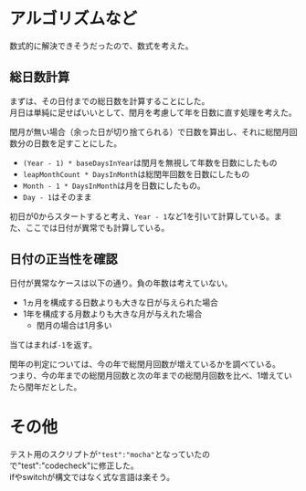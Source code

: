 # アルゴリズムなど

数式的に解決できそうだったので、数式を考えた。

## 総日数計算

まずは、その日付までの総日数を計算することにした。  
月日は単純に足せばいいとして、閏月を考慮して年を日数に直す処理を考えた。

閏月が無い場合（余った日が切り捨てられる）で日数を算出し、それに総閏月回数分の日数を足すことにした。

+ `(Year - 1) * baseDaysInYear`は閏月を無視して年数を日数にしたもの
+ `leapMonthCount * DaysInMonth`は総閏年回数を日数にしたもの
+ `Month - 1 * DaysInMonth`は月を日数にしたもの。
+ `Day - 1`はそのまま

初日が0からスタートすると考え、`Year - 1`など1を引いて計算している。また、ここでは日付が異常でも計算している。

## 日付の正当性を確認

日付が異常なケースは以下の通り。負の年数は考えていない。

+ 1ヵ月を構成する日数よりも大きな日が与えられた場合
+ 1年を構成する月数よりも大きな月が与えれた場合
	+ 閏月の場合は1月多い

当てはまれば`-1`を返す。

閏年の判定については、今の年で総閏月回数が増えているかを調べている。  
つまり、今の年までの総閏月回数と次の年までの総閏月回数を比べ、1増えていたら閏年だとした。

# その他

テスト用のスクリプトが`"test":"mocha"`となっていたので"test":"codecheck"に修正した。  
ifやswitchが構文ではなく式な言語は楽そう。